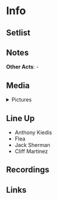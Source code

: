 # Info


## Setlist

## Notes

**Other Acts**: -

## Media 

<details>
  <summary>Pictures</summary>
  <img alt="Flyer" title="Flyer" src="19841213f.jpg" height="200" />
  <img alt="Clipping" title="Clipping" src="19841213a.jpg" height="200" />
</details>

## Line Up

* Anthony Kiedis
* Flea
* Jack Sherman
* Cliff Martinez

## Recordings

## Links